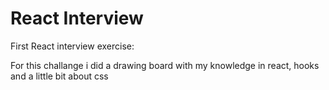 <h1>React Interview</h1>
<p>First React interview exercise:</p>
<p>For this challange i did a drawing board with my knowledge in react, hooks and a little bit about css</p>